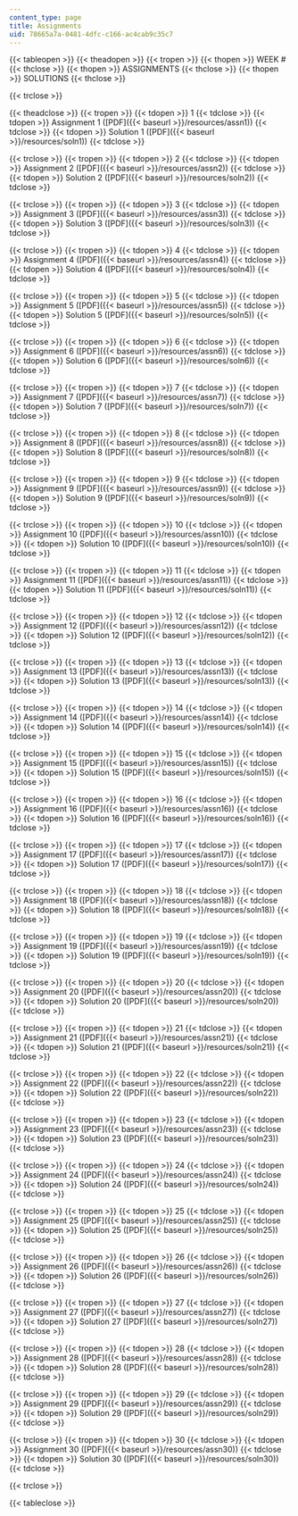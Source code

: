 ```yaml
---
content_type: page
title: Assignments
uid: 78665a7a-0481-4dfc-c166-ac4cab9c35c7
---
```


{{< tableopen >}}
{{< theadopen >}}
{{< tropen >}}
{{< thopen >}}
WEEK #
{{< thclose >}}
{{< thopen >}}
ASSIGNMENTS
{{< thclose >}}
{{< thopen >}}
SOLUTIONS
{{< thclose >}}

{{< trclose >}}

{{< theadclose >}}
{{< tropen >}}
{{< tdopen >}}
1
{{< tdclose >}}
{{< tdopen >}}
Assignment 1 ([PDF]({{< baseurl >}}/resources/assn1))
{{< tdclose >}}
{{< tdopen >}}
Solution 1 ([PDF]({{< baseurl >}}/resources/soln1))
{{< tdclose >}}

{{< trclose >}}
{{< tropen >}}
{{< tdopen >}}
2
{{< tdclose >}}
{{< tdopen >}}
Assignment 2 ([PDF]({{< baseurl >}}/resources/assn2))
{{< tdclose >}}
{{< tdopen >}}
Solution 2 ([PDF]({{< baseurl >}}/resources/soln2))
{{< tdclose >}}

{{< trclose >}}
{{< tropen >}}
{{< tdopen >}}
3
{{< tdclose >}}
{{< tdopen >}}
Assignment 3 ([PDF]({{< baseurl >}}/resources/assn3))
{{< tdclose >}}
{{< tdopen >}}
Solution 3 ([PDF]({{< baseurl >}}/resources/soln3))
{{< tdclose >}}

{{< trclose >}}
{{< tropen >}}
{{< tdopen >}}
4
{{< tdclose >}}
{{< tdopen >}}
Assignment 4 ([PDF]({{< baseurl >}}/resources/assn4))
{{< tdclose >}}
{{< tdopen >}}
Solution 4 ([PDF]({{< baseurl >}}/resources/soln4))
{{< tdclose >}}

{{< trclose >}}
{{< tropen >}}
{{< tdopen >}}
5
{{< tdclose >}}
{{< tdopen >}}
Assignment 5 ([PDF]({{< baseurl >}}/resources/assn5))
{{< tdclose >}}
{{< tdopen >}}
Solution 5 ([PDF]({{< baseurl >}}/resources/soln5))
{{< tdclose >}}

{{< trclose >}}
{{< tropen >}}
{{< tdopen >}}
6
{{< tdclose >}}
{{< tdopen >}}
Assignment 6 ([PDF]({{< baseurl >}}/resources/assn6))
{{< tdclose >}}
{{< tdopen >}}
Solution 6 ([PDF]({{< baseurl >}}/resources/soln6))
{{< tdclose >}}

{{< trclose >}}
{{< tropen >}}
{{< tdopen >}}
7
{{< tdclose >}}
{{< tdopen >}}
Assignment 7 ([PDF]({{< baseurl >}}/resources/assn7))
{{< tdclose >}}
{{< tdopen >}}
Solution 7 ([PDF]({{< baseurl >}}/resources/soln7))
{{< tdclose >}}

{{< trclose >}}
{{< tropen >}}
{{< tdopen >}}
8
{{< tdclose >}}
{{< tdopen >}}
Assignment 8 ([PDF]({{< baseurl >}}/resources/assn8))
{{< tdclose >}}
{{< tdopen >}}
Solution 8 ([PDF]({{< baseurl >}}/resources/soln8))
{{< tdclose >}}

{{< trclose >}}
{{< tropen >}}
{{< tdopen >}}
9
{{< tdclose >}}
{{< tdopen >}}
Assignment 9 ([PDF]({{< baseurl >}}/resources/assn9))
{{< tdclose >}}
{{< tdopen >}}
Solution 9 ([PDF]({{< baseurl >}}/resources/soln9))
{{< tdclose >}}

{{< trclose >}}
{{< tropen >}}
{{< tdopen >}}
10
{{< tdclose >}}
{{< tdopen >}}
Assignment 10 ([PDF]({{< baseurl >}}/resources/assn10))
{{< tdclose >}}
{{< tdopen >}}
Solution 10 ([PDF]({{< baseurl >}}/resources/soln10))
{{< tdclose >}}

{{< trclose >}}
{{< tropen >}}
{{< tdopen >}}
11
{{< tdclose >}}
{{< tdopen >}}
Assignment 11 ([PDF]({{< baseurl >}}/resources/assn11))
{{< tdclose >}}
{{< tdopen >}}
Solution 11 ([PDF]({{< baseurl >}}/resources/soln11))
{{< tdclose >}}

{{< trclose >}}
{{< tropen >}}
{{< tdopen >}}
12
{{< tdclose >}}
{{< tdopen >}}
Assignment 12 ([PDF]({{< baseurl >}}/resources/assn12))
{{< tdclose >}}
{{< tdopen >}}
Solution 12 ([PDF]({{< baseurl >}}/resources/soln12))
{{< tdclose >}}

{{< trclose >}}
{{< tropen >}}
{{< tdopen >}}
13
{{< tdclose >}}
{{< tdopen >}}
Assignment 13 ([PDF]({{< baseurl >}}/resources/assn13))
{{< tdclose >}}
{{< tdopen >}}
Solution 13 ([PDF]({{< baseurl >}}/resources/soln13))
{{< tdclose >}}

{{< trclose >}}
{{< tropen >}}
{{< tdopen >}}
14
{{< tdclose >}}
{{< tdopen >}}
Assignment 14 ([PDF]({{< baseurl >}}/resources/assn14))
{{< tdclose >}}
{{< tdopen >}}
Solution 14 ([PDF]({{< baseurl >}}/resources/soln14))
{{< tdclose >}}

{{< trclose >}}
{{< tropen >}}
{{< tdopen >}}
15
{{< tdclose >}}
{{< tdopen >}}
Assignment 15 ([PDF]({{< baseurl >}}/resources/assn15))
{{< tdclose >}}
{{< tdopen >}}
Solution 15 ([PDF]({{< baseurl >}}/resources/soln15))
{{< tdclose >}}

{{< trclose >}}
{{< tropen >}}
{{< tdopen >}}
16
{{< tdclose >}}
{{< tdopen >}}
Assignment 16 ([PDF]({{< baseurl >}}/resources/assn16))
{{< tdclose >}}
{{< tdopen >}}
Solution 16 ([PDF]({{< baseurl >}}/resources/soln16))
{{< tdclose >}}

{{< trclose >}}
{{< tropen >}}
{{< tdopen >}}
17
{{< tdclose >}}
{{< tdopen >}}
Assignment 17 ([PDF]({{< baseurl >}}/resources/assn17))
{{< tdclose >}}
{{< tdopen >}}
Solution 17 ([PDF]({{< baseurl >}}/resources/soln17))
{{< tdclose >}}

{{< trclose >}}
{{< tropen >}}
{{< tdopen >}}
18
{{< tdclose >}}
{{< tdopen >}}
Assignment 18 ([PDF]({{< baseurl >}}/resources/assn18))
{{< tdclose >}}
{{< tdopen >}}
Solution 18 ([PDF]({{< baseurl >}}/resources/soln18))
{{< tdclose >}}

{{< trclose >}}
{{< tropen >}}
{{< tdopen >}}
19
{{< tdclose >}}
{{< tdopen >}}
Assignment 19 ([PDF]({{< baseurl >}}/resources/assn19))
{{< tdclose >}}
{{< tdopen >}}
Solution 19 ([PDF]({{< baseurl >}}/resources/soln19))
{{< tdclose >}}

{{< trclose >}}
{{< tropen >}}
{{< tdopen >}}
20
{{< tdclose >}}
{{< tdopen >}}
Assignment 20 ([PDF]({{< baseurl >}}/resources/assn20))
{{< tdclose >}}
{{< tdopen >}}
Solution 20 ([PDF]({{< baseurl >}}/resources/soln20))
{{< tdclose >}}

{{< trclose >}}
{{< tropen >}}
{{< tdopen >}}
21
{{< tdclose >}}
{{< tdopen >}}
Assignment 21 ([PDF]({{< baseurl >}}/resources/assn21))
{{< tdclose >}}
{{< tdopen >}}
Solution 21 ([PDF]({{< baseurl >}}/resources/soln21))
{{< tdclose >}}

{{< trclose >}}
{{< tropen >}}
{{< tdopen >}}
22
{{< tdclose >}}
{{< tdopen >}}
Assignment 22 ([PDF]({{< baseurl >}}/resources/assn22))
{{< tdclose >}}
{{< tdopen >}}
Solution 22 ([PDF]({{< baseurl >}}/resources/soln22))
{{< tdclose >}}

{{< trclose >}}
{{< tropen >}}
{{< tdopen >}}
23
{{< tdclose >}}
{{< tdopen >}}
Assignment 23 ([PDF]({{< baseurl >}}/resources/assn23))
{{< tdclose >}}
{{< tdopen >}}
Solution 23 ([PDF]({{< baseurl >}}/resources/soln23))
{{< tdclose >}}

{{< trclose >}}
{{< tropen >}}
{{< tdopen >}}
24
{{< tdclose >}}
{{< tdopen >}}
Assignment 24 ([PDF]({{< baseurl >}}/resources/assn24))
{{< tdclose >}}
{{< tdopen >}}
Solution 24 ([PDF]({{< baseurl >}}/resources/soln24))
{{< tdclose >}}

{{< trclose >}}
{{< tropen >}}
{{< tdopen >}}
25
{{< tdclose >}}
{{< tdopen >}}
Assignment 25 ([PDF]({{< baseurl >}}/resources/assn25))
{{< tdclose >}}
{{< tdopen >}}
Solution 25 ([PDF]({{< baseurl >}}/resources/soln25))
{{< tdclose >}}

{{< trclose >}}
{{< tropen >}}
{{< tdopen >}}
26
{{< tdclose >}}
{{< tdopen >}}
Assignment 26 ([PDF]({{< baseurl >}}/resources/assn26))
{{< tdclose >}}
{{< tdopen >}}
Solution 26 ([PDF]({{< baseurl >}}/resources/soln26))
{{< tdclose >}}

{{< trclose >}}
{{< tropen >}}
{{< tdopen >}}
27
{{< tdclose >}}
{{< tdopen >}}
Assignment 27 ([PDF]({{< baseurl >}}/resources/assn27))
{{< tdclose >}}
{{< tdopen >}}
Solution 27 ([PDF]({{< baseurl >}}/resources/soln27))
{{< tdclose >}}

{{< trclose >}}
{{< tropen >}}
{{< tdopen >}}
28
{{< tdclose >}}
{{< tdopen >}}
Assignment 28 ([PDF]({{< baseurl >}}/resources/assn28))
{{< tdclose >}}
{{< tdopen >}}
Solution 28 ([PDF]({{< baseurl >}}/resources/soln28))
{{< tdclose >}}

{{< trclose >}}
{{< tropen >}}
{{< tdopen >}}
29
{{< tdclose >}}
{{< tdopen >}}
Assignment 29 ([PDF]({{< baseurl >}}/resources/assn29))
{{< tdclose >}}
{{< tdopen >}}
Solution 29 ([PDF]({{< baseurl >}}/resources/soln29))
{{< tdclose >}}

{{< trclose >}}
{{< tropen >}}
{{< tdopen >}}
30
{{< tdclose >}}
{{< tdopen >}}
Assignment 30 ([PDF]({{< baseurl >}}/resources/assn30))
{{< tdclose >}}
{{< tdopen >}}
Solution 30 ([PDF]({{< baseurl >}}/resources/soln30))
{{< tdclose >}}

{{< trclose >}}

{{< tableclose >}}